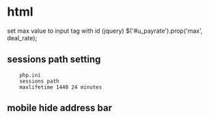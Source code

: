 # html

set max value to input tag with id (jquery)
        $('#u_payrate').prop('max', deal_rate); 
 ## sessions path setting
        php.ini 
        sessions path
        maxlifetime 1440 24 minutes


## mobile hide address bar
<meta name="apple-mobile-web-app-capable" content="yes" />
